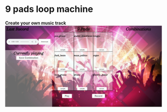 # 9 pads loop machine

**Create your own music track**
![lobby page](./client/src/assets/lobby_screen.png)
